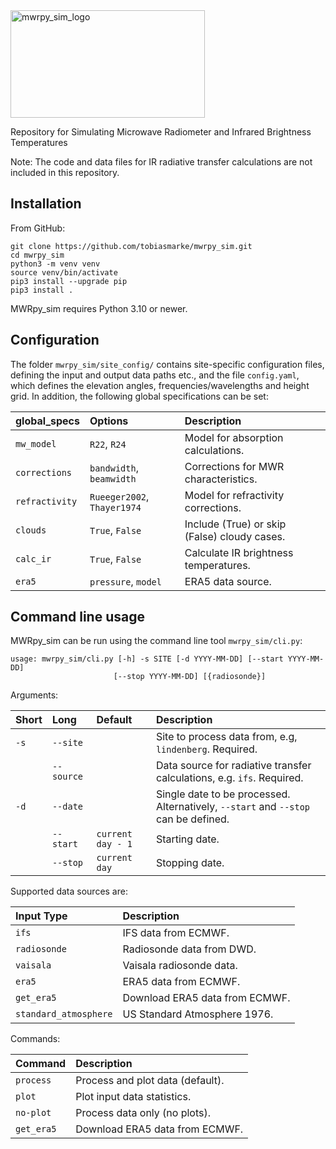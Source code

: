 <img width="311" height="172" alt="mwrpy_sim_logo" src="https://github.com/user-attachments/assets/c33605c3-3447-4624-820e-bd51e30d5a87" />


Repository for Simulating Microwave Radiometer and Infrared Brightness Temperatures

Note: The code and data files for IR radiative transfer calculations are not included in this repository.

## Installation

From GitHub:

```shell
git clone https://github.com/tobiasmarke/mwrpy_sim.git
cd mwrpy_sim
python3 -m venv venv
source venv/bin/activate
pip3 install --upgrade pip
pip3 install .
```

MWRpy_sim requires Python 3.10 or newer.

## Configuration

The folder `mwrpy_sim/site_config/` contains site-specific configuration files,
defining the input and output data paths etc., and the file `config.yaml`, which
defines the elevation angles, frequencies/wavelengths and height grid. In addition,
the following global specifications can be set:

| global_specs   | Options                     | Description                                  |
| :------------- | :-------------------------- | :------------------------------------------- |
| `mw_model`     | `R22`, `R24`                | Model for absorption calculations.           |
| `corrections`  | `bandwidth`, `beamwidth`    | Corrections for MWR characteristics.         |
| `refractivity` | `Rueeger2002`, `Thayer1974` | Model for refractivity corrections.          |
| `clouds`       | `True`, `False`             | Include (True) or skip (False) cloudy cases. |
| `calc_ir`      | `True`, `False`             | Calculate IR brightness temperatures.        |
| `era5`         | `pressure`, `model`         | ERA5 data source.                            |

## Command line usage

MWRpy_sim can be run using the command line tool `mwrpy_sim/cli.py`:

    usage: mwrpy_sim/cli.py [-h] -s SITE [-d YYYY-MM-DD] [--start YYYY-MM-DD]
                           [--stop YYYY-MM-DD] [{radiosonde}]

Arguments:

| Short | Long       | Default           | Description                                                                        |
| :---- | :--------- | :---------------- | :--------------------------------------------------------------------------------- |
| `-s`  | `--site`   |                   | Site to process data from, e.g, `lindenberg`. Required.                            |
|       | `--source` |                   | Data source for radiative transfer calculations, e.g. `ifs`. Required.             |
| `-d`  | `--date`   |                   | Single date to be processed. Alternatively, `--start` and `--stop` can be defined. |
|       | `--start`  | `current day - 1` | Starting date.                                                                     |
|       | `--stop`   | `current day `    | Stopping date.                                                                     |

Supported data sources are:

| Input Type            | Description                    |
| :-------------------- | :----------------------------- |
| `ifs`                 | IFS data from ECMWF.           |
| `radiosonde`          | Radiosonde data from DWD.      |
| `vaisala`             | Vaisala radiosonde data.       |
| `era5`                | ERA5 data from ECMWF.          |
| `get_era5`            | Download ERA5 data from ECMWF. |
| `standard_atmosphere` | US Standard Atmosphere 1976.   |

Commands:

| Command    | Description                      |
| :--------- | :------------------------------- |
| `process`  | Process and plot data (default). |
| `plot`     | Plot input data statistics.      |
| `no-plot`  | Process data only (no plots).    |
| `get_era5` | Download ERA5 data from ECMWF.   |
